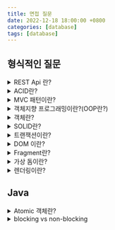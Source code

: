 ```yaml
---
title: 면접 질문
date: 2022-12-18 18:00:00 +0800
categories: [database]
tags: [database]
---
```


## 형식적인 질문

<details>
  <summary>REST Api 란?</summary>
<p>
REST(RESTful, Representational State Transfer, RESTful, 레스트풀) API는 REST 아키텍처 스타일의 제약 조건을 준수하고 RESTful 웹 서비스와 상호 작용할 수 있도록 하는 애플리케이션 프로그래밍 인터페이스(API 또는 웹 API)이다.

자원(Resource):

URI 모든 자원에 고유한 ID가 존재하고, 이 자원은 Server에 존재한다.
자원을 구별하는 ID는 ‘/groups/:group_id’와 같은 HTTP URI 다.
Client는 URI를 이용해서 자원을 지정하고 해당 자원의 상태(정보)에 대한 조작을 Server에 요청한다.

행위(Verb):

HTTP Method HTTP 프로토콜의 Method를 사용한다.
HTTP 프로토콜은 GET, POST, PUT, DELETE 와 같은 메서드를 제공한다.

표현(Representation of Resource)

Client가 자원의 상태(정보)에 대한 조작을 요청하면 Server는 이에 적절한 응답(Representation)을 보낸다.
REST에서 하나의 자원은 JSON, XML, TEXT, RSS 등 여러 형태의 Representation으로 나타내어 질 수 있다.
JSON 혹은 XML를 통해 데이터를 주고 받는 것이 일반적이다.
https://gmlwjd9405.github.io/2018/09/21/rest-and-restful.html
</p>
</details>
<details>
  <summary>ACID란?</summary>
<p>
원자성(Atomicity): 하나의 트랜잭션에 속한 모든 작업이 전부 성공하거나 전부 실패해서 결과를 예측할 수 있어야 한다.

일관성(Consistency): 트랜잭션 이후의 데이터베이스의 상태는 이전과 같이 유효(데이터베이스의 제약/규칙 (not null 등)을 만족해야 한다는 뜻)해야 한다.

고립성(Isolation): 모든 트랜잭션은 다른 트랜잭션으로부터 독립되어야 한다는 뜻이다.

지속성(Durability): 수행을 성공적으로 완료한 트랜잭션은 변경한 데이터를 영구히 저장해야 한다. 실패하더라고 로그는 영구적으로 남아있어야 한다.

</p>
</details>

<details>
  <summary>MVC 패턴이란?</summary>
<p>
MVC 패턴은 디자인 패턴중 하나로 Modal, View, Controller 세 가지 역할로 구분한 개발 방법론입니다

모델: 데이터와 비즈니스 로직을 관리합니다.

뷰: 레이아웃과 화면을 처리합니다.

컨트롤러: 모델과 뷰로 명령을 전달합니다.</p>
</details>

<details>
  <summary>객체지향 프로그래밍이란?(OOP란?)</summary>
<p>
객체 지향 프로그래밍 (Object-Oriented Programming, OOP)은 프로그래밍에서 필요한 데이터를 추상화 시켜 상태와 행위를 가진 객체로 만들고, 객체들간의 상호작용을 통해 로직을 구성하는 프로그래밍 방법이다.

특징으로, 추상화, 상속, 다형성, 캡슐화 가 있다.

또는,

절차지향 프로그래밍은 말 그대로 실행하는 절차를 정해 프로그램하는 방법으로 객체 지향은 상태 및 행위를 가진 객체를 통해 상호작용하여 로직을 구성하는 프로그래밍 방법이다.

</p>
</details>

<details>
  <summary>객체란?</summary>
<p>
객체는 프로그램에서 사용되는 데이터 또는 식별자에 의해 참조되는 공간을 의미하며 값을 저장 할 변수와 작업을 수행 할 메소드를 서로 연관된 것들끼리 묶어서 만든 것을 객체라고 할 수 있다.
</p>
</details>

<details>
  <summary>SOLID란?</summary>
<p>
단일 책임 원칙 (Single responsibility principle) 한 클래스는 하나의 책임만 가져야 한다.

개방-폐쇄 원칙 (Open/closed principle) 확장에는 열려 있으나 변경에는 닫혀 있어야 한다.

리스코프 치환 원칙 (Liskov substitution principle) 객체는 프로그램의 정확성을 깨뜨리지 않으면서 하위 타입의 인스턴스로 바꿀 수 있어야 한다.

인터페이스 분리 원칙 (Interface segregation principle) 인터페이스 여러 개가 범용 인터페이스 하나보다 낫다.

의존관계 역전 원칙 (Dependency inversion principle) 추상화에 의존해야지, 구체화에 의존하면 안된다.
</p>
</details>

<details>
  <summary>트랜잭션이란?</summary>
<p>
트랜잭션이란 질의(query)를 하나의 묶음 처리해서 Rollback, commit을 하는 실행 단위를 의미합니다.즉, 한 번 질의가 실행되면 질의가 모두 수행되거나 모두 수행되지 않는 작업수행의 논리적 단위입니다.
</p>
</details>

<details>
  <summary>DOM 이란?</summary>
  <p>
DOM이란 Document Object Model의 약어이다. DOM은 HTML, XML 문서의 프로그래밍 인터페이스라고 할 수 있다. 문서의 구조화된 표현을 제공함으로써 프로그래밍 언어가 DOM 구조에 접근할 수 있도록 해주는 매우 중요한 역할이다. 개발자는 DOM 구조에 접근하여 문서 구조를 바꾸거나 스타일과 내용 등을 변경하고 이벤트를 연결시키는 등 다양한 작업을 수행할 수 있다.
</p>
</details>

<details>
  <summary>Fragment란?</summary>
<p>
Fragment는 DOM(Document Object Model)의 일부분을 나타내는 작은 단위를 말합니다. 이는 여러 노드들을 담고 있는 "가상"의 컨테이너로, 실제 DOM에 연결되지 않은 상태로 미리 조작하고, 한 번에 실제 DOM에 추가함으로써 효율적인 작업을 수행할 수 있게 해준다.
</p>
</details>

<details>
  <summary>가상 돔이란?</summary>
<p>
실제 DOM의 추상화된 버전으로, 실제 DOM의 경우 변경 사항이 있을때 마다 직접 업데이트를 했지만, 가상 돔을 통해 변경사항을 전체 DOM에 즉시 업데이트 하지않고 이전 상태와 차이를 비교하여 최소한의 변경만을 실제 DOM에 적용시켜 성능을 향상시킨다.
</p>
</details>

<details>
  <summary>렌더링이란?</summary>
<p>
</p>
</details>

## Java

<details>
  <summary>Atomic 객체란?</summary>
  <p>atomic 변수는 멀티 스레드 환경에서 원자성을 보장하기 위해 나온 개념이다. synchronized와는 다르게 blocking이 아닌 non-blocking하면서 원자성을 보장하여 동기화 문제를 해결한다. atomic의 핵심 동작 원리는 CAS(Compare And Swap) 알고리즘이다.</p>
</details>

<details>
  <summary>blocking vs non-blocking</summary>
  <p>blocking은 요청한 작업을 마칠 때까지 계속 대기한다. non-blocking은 요청한 작업을 즉시 마칠 수 없다면 즉시 return한다.</p>
</details>
